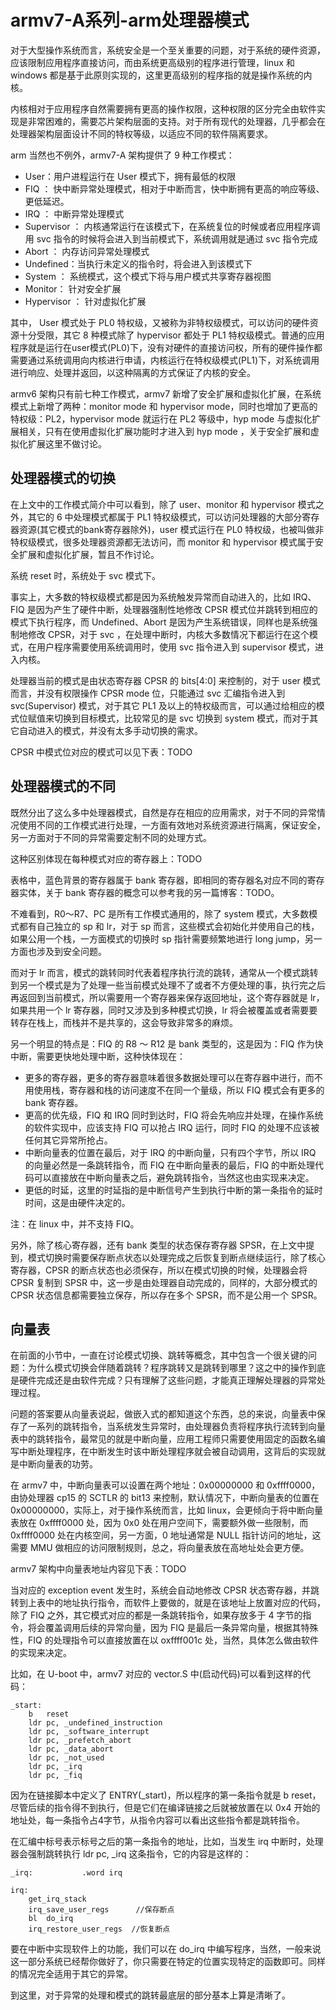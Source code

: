 # armv7-A系列-arm处理器模式
对于大型操作系统而言，系统安全是一个至关重要的问题，对于系统的硬件资源，应该限制应用程序直接访问，而由系统更高级别的程序进行管理，linux 和 windows 都是基于此原则实现的，这里更高级别的程序指的就是操作系统的内核。  

内核相对于应用程序自然需要拥有更高的操作权限，这种权限的区分完全由软件实现是非常困难的，需要芯片架构层面的支持。对于所有现代的处理器，几乎都会在处理器架构层面设计不同的特权等级，以适应不同的软件隔离要求。  

arm 当然也不例外，armv7-A 架构提供了 9 种工作模式：
* User：用户进程运行在 User 模式下，拥有最低的权限
* FIQ ： 快中断异常处理模式，相对于中断而言，快中断拥有更高的响应等级、更低延迟。
* IRQ ： 中断异常处理模式
* Supervisor ： 内核通常运行在该模式下，在系统复位的时候或者应用程序调用 svc 指令的时候将会进入到当前模式下，系统调用就是通过 svc 指令完成
* Abort ： 内存访问异常处理模式
* Undefined：当执行未定义的指令时，将会进入到该模式下
* System ： 系统模式，这个模式下将与用户模式共享寄存器视图
* Monitor： 针对安全扩展
* Hypervisor ： 针对虚拟化扩展

其中， User 模式处于 PL0 特权级，又被称为非特权级模式，可以访问的硬件资源十分受限，其它 8 种模式除了 hypervisor 都处于 PL1 特权级模式。普通的应用程序就是运行在user模式(PL0)下，没有对硬件的直接访问权，所有的硬件操作都需要通过系统调用向内核进行申请，内核运行在特权级模式(PL1)下，对系统调用进行响应、处理并返回，以这种隔离的方式保证了内核的安全。   

armv6 架构只有前七种工作模式，armv7 新增了安全扩展和虚拟化扩展，在系统模式上新增了两种：monitor mode 和 hypervisor mode，同时也增加了更高的特权级：PL2，hypervisor mode 就运行在 PL2 等级中，hyp mode 与虚拟化扩展相关，只有在使用虚拟化扩展功能时才进入到 hyp mode ，关于安全扩展和虚拟化扩展这里不做讨论。  

## 处理器模式的切换
在上文中的工作模式简介中可以看到，除了 user、monitor 和 hypervisor 模式之外，其它的 6 中处理模式都属于 PL1 特权级模式，可以访问处理器的大部分寄存器资源(其它模式的bank寄存器除外)，user 模式运行在 PL0 特权级，也被叫做非特权级模式，很多处理器资源都无法访问，而 monitor 和 hypervisor 模式属于安全扩展和虚拟化扩展，暂且不作讨论。  

系统 reset 时，系统处于 svc 模式下。  

事实上，大多数的特权级模式都是因为系统触发异常而自动进入的，比如 IRQ、FIQ 是因为产生了硬件中断，处理器强制性地修改 CPSR 模式位并跳转到相应的模式下执行程序，而 Undefined、Abort 是因为产生系统错误，同样也是系统强制地修改 CPSR，对于 svc ，在处理中断时，内核大多数情况下都运行在这个模式，在用户程序需要使用系统调用时，使用 svc 指令进入到 supervisor 模式，进入内核。  

处理器当前的模式是由状态寄存器 CPSR 的 bits[4:0] 来控制的，对于 user 模式而言，并没有权限操作 CPSR mode 位，只能通过 svc 汇编指令进入到 svc(Supervisor) 模式，对于其它 PL1 及以上的特权级而言，可以通过给相应的模式位赋值来切换到目标模式，比较常见的是 svc 切换到 system 模式，而对于其它自动进入的模式，并没有太多手动切换的需求。   

CPSR 中模式位对应的模式可以见下表：TODO  

## 处理器模式的不同
既然分出了这么多中处理器模式，自然是存在相应的应用需求，对于不同的异常情况使用不同的工作模式进行处理，一方面有效地对系统资源进行隔离，保证安全，另一方面对于不同的异常需要定制不同的处理方式。  

这种区别体现在每种模式对应的寄存器上：TODO

表格中，蓝色背景的寄存器属于 bank 寄存器，即相同的寄存器名对应不同的寄存器实体，关于 bank 寄存器的概念可以参考我的另一篇博客：TODO。  

不难看到，R0～R7、PC 是所有工作模式通用的，除了 system 模式，大多数模式都有自己独立的 sp 和 lr，对于 sp 而言，这些模式会初始化并使用自己的栈，如果公用一个栈，一方面模式的切换时 sp 指针需要频繁地进行 long jump，另一方面也涉及到安全问题。  

而对于 lr 而言，模式的跳转同时代表着程序执行流的跳转，通常从一个模式跳转到另一个模式是为了处理一些当前模式处理不了或者不方便处理的事，执行完之后再返回到当前模式，所以需要用一个寄存器来保存返回地址，这个寄存器就是 lr，如果共用一个 lr 寄存器，同时又涉及到多种模式切换，lr 将会被覆盖或者需要要转存在栈上，而栈并不是共享的，这会导致非常多的麻烦。

另一个明显的特点是：FIQ 的 R8 ～ R12 是 bank 类型的，这是因为：FIQ 作为快中断，需要更快地处理中断，这种快体现在：
* 更多的寄存器，更多的寄存器意味着很多数据处理可以在寄存器中进行，而不用使用栈，寄存器和栈的访问速度不在同一个量级，所以 FIQ 模式会有更多的 bank 寄存器。  
* 更高的优先级，FIQ 和 IRQ 同时到达时，FIQ 将会先响应并处理，在操作系统的软件实现中，应该支持 FIQ 可以抢占 IRQ 运行，同时 FIQ 的处理不应该被任何其它异常所抢占。  
* 中断向量表的位置在最后，对于 IRQ 的中断向量，只有四个字节，所以 IRQ 的向量必然是一条跳转指令，而 FIQ 在中断向量表的最后，FIQ 的中断处理代码可以直接放在中断向量表之后，避免跳转指令，当然这也由实现来决定。  
* 更低的时延，这里的时延指的是中断信号产生到执行中断的第一条指令的延时时间，这是由硬件决定的。  

注：在 linux 中，并不支持 FIQ。

另外，除了核心寄存器，还有 bank 类型的状态保存寄存器 SPSR，在上文中提到，模式切换时需要保存断点状态以处理完成之后恢复到断点继续运行，除了核心寄存器，CPSR 的断点状态也必须保存，所以在模式切换的时候，处理器会将 CPSR 复制到 SPSR 中，这一步是由处理器自动完成的，同样的，大部分模式的 CPSR 状态信息都需要独立保存，所以存在多个 SPSR，而不是公用一个 SPSR。  


## 向量表
在前面的小节中，一直在讨论模式切换、跳转等概念，其中包含一个很关键的问题：为什么模式切换会伴随着跳转？程序跳转又是跳转到哪里？这之中的操作到底是硬件完成还是由软件完成？只有理解了这些问题，才能真正理解处理器的异常处理过程。  

问题的答案要从向量表说起，做嵌入式的都知道这个东西，总的来说，向量表中保存了一系列的跳转指令，当系统发生异常时，由处理器负责将程序执行流转到向量表中的跳转指令，最常见的就是中断向量，应用工程师只需要使用固定的函数名编写中断处理程序，在中断发生时该中断处理程序就会被自动调用，这背后的实现就是中断向量表的功劳。  

在 armv7 中，中断向量表可以设置在两个地址：0x00000000 和 0xffff0000，由协处理器 cp15 的 SCTLR 的 bit13 来控制，默认情况下，中断向量表的位置在 0x00000000，实际上，对于操作系统而言，比如 linux，会更倾向于将中断向量表放在 0xffff0000 处，因为 0x0 处在用户空间下，需要额外做一些限制，而 0xffff0000 处在内核空间，另一方面，0 地址通常是 NULL 指针访问的地址，这需要 MMU 做相应的访问限制规则，总之，将向量表放在高地址处会更方便。  

armv7 架构中向量表地址内容见下表：TODO

当对应的 exception event 发生时，系统会自动地修改 CPSR 状态寄存器，并跳转到上表中的地址执行指令，而软件上要做的，就是在该地址上放置对应的代码，除了 FIQ 之外，其它模式对应的都是一条跳转指令，如果存放多于 4 字节的指令，将会覆盖调用后续的异常向量，因为 FIQ 是最后一条异常向量，根据其特殊性，FIQ 的处理指令可以直接放置在以 oxffff001c 处，当然，具体怎么做由软件的实现来决定。  

比如，在 U-boot 中，armv7 对应的 vector.S 中(启动代码)可以看到这样的代码：

```
_start:
    b	reset
    ldr	pc, _undefined_instruction
    ldr	pc, _software_interrupt
    ldr	pc, _prefetch_abort
    ldr	pc, _data_abort
    ldr	pc, _not_used
    ldr	pc, _irq
    ldr	pc, _fiq
```
因为在链接脚本中定义了 ENTRY(_start)，所以程序的第一条指令就是 b reset，尽管后续的指令得不到执行，但是它们在编译链接之后就被放置在以 0x4 开始的地址处，每一条指令占4字节，从指令内容可以看出这些指令都是跳转指令。   

在汇编中标号表示标号之后的第一条指令的地址，比如，当发生 irq 中断时，处理器会强制跳转执行 ldr pc, _irq 这条指令，它的内容是这样的：

```
_irq:			.word irq

irq:
	get_irq_stack
	irq_save_user_regs      //保存断点
	bl	do_irq
	irq_restore_user_regs  //恢复断点
```

要在中断中实现软件上的功能，我们可以在 do_irq 中编写程序，当然，一般来说这一部分系统已经帮你做好了，你只需要在特定的位置实现特定的函数即可。同样的情况完全适用于其它的异常。   




到这里，对于异常的处理和模式的跳转最底层的部分基本上算是清晰了。  




